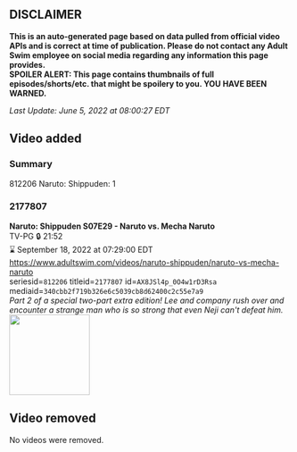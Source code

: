 ## DISCLAIMER
**This is an auto-generated page based on data pulled from official video APIs and is correct at time of publication. Please do not contact any Adult Swim employee on social media regarding any information this page provides.**  
**SPOILER ALERT: This page contains thumbnails of full episodes/shorts/etc. that might be spoilery to you. YOU HAVE BEEN WARNED.**  

_Last Update: June 5, 2022 at 08:00:27 EDT_
## Video added
### Summary
812206 Naruto: Shippuden: 1  
### 2177807
**Naruto: Shippuden S07E29 - Naruto vs. Mecha Naruto**  
TV-PG 🔒 21:52  
⌛ September 18, 2022 at 07:29:00 EDT  
https://www.adultswim.com/videos/naruto-shippuden/naruto-vs-mecha-naruto  
seriesid=`812206` titleid=`2177807` id=`AX8JSl4p_0O4w1rD3Rsa` mediaid=`340cbb2f719b326e6c5039cb8d62400c2c55e7a9`  
_Part 2 of a special two-part extra edition!  Lee and company rush over and encounter a strange man who is so strong that even Neji can't defeat him._  
<a href="https://media.cdn.adultswim.com/uploads/20220217/thumbnails/2_222171625572-NarutoShippuden_377_NarutoVsMechaNaruto.png"><img src="https://media.cdn.adultswim.com/uploads/20220217/thumbnails/2_222171625572-NarutoShippuden_377_NarutoVsMechaNaruto.png" height="144px" /></a>
## Video removed
No videos were removed.  
